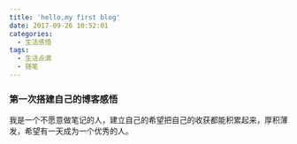 ```yaml
---
title: 'hello,my first blog'
date: 2017-09-26 10:52:01
categories:
  - 生活感悟  
tags:
  - 生活点滴
  - 随笔
---
```


### 第一次搭建自己的博客感悟
我是一个不愿意做笔记的人，建立自己的希望把自己的收获都能积累起来，厚积薄发，希望有一天成为一个优秀的人。